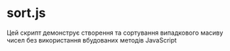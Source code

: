 # sort.js
Цей скрипт демонструє створення та сортування випадкового масиву чисел без використання вбудованих методів JavaScript
